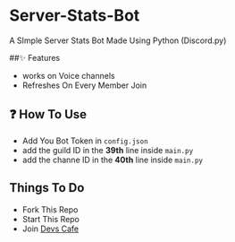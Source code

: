 # Server-Stats-Bot
A SImple Server Stats Bot Made Using Python (Discord.py)

##✨ Features
 - works on Voice channels
 - Refreshes On Every Member Join

## ❓ How To Use
- Add You Bot Token in `config.json`
- add the guild ID in the **39th** line inside `main.py`
- add the channe ID in the **40th** line inside `main.py`

## Things To Do
- Fork This Repo
- Start This Repo
- Join [Devs Cafe](https://discord.gg/devscafe)
